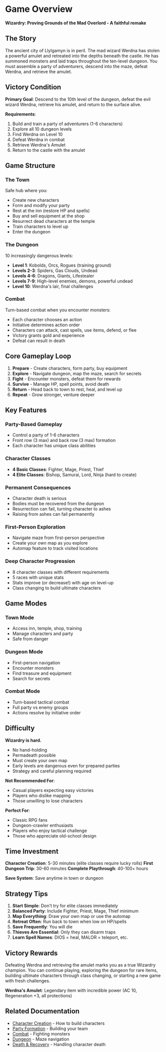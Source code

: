 # Game Overview

**Wizardry: Proving Grounds of the Mad Overlord - A faithful remake**

## The Story

The ancient city of Llylgamyn is in peril. The mad wizard Werdna has stolen a powerful amulet and retreated into the depths beneath the castle. He has summoned monsters and laid traps throughout the ten-level dungeon. You must assemble a party of adventurers, descend into the maze, defeat Werdna, and retrieve the amulet.

## Victory Condition

**Primary Goal**: Descend to the 10th level of the dungeon, defeat the evil wizard Werdna, retrieve his amulet, and return to the surface alive.

**Requirements**:
1. Build and train a party of adventurers (1-6 characters)
2. Explore all 10 dungeon levels
3. Find Werdna on Level 10
4. Defeat Werdna in combat
5. Retrieve Werdna's Amulet
6. Return to the castle with the amulet

## Game Structure

### The Town

Safe hub where you:
- Create new characters
- Form and modify your party
- Rest at the inn (restore HP and spells)
- Buy and sell equipment at the shop
- Resurrect dead characters at the temple
- Train characters to level up
- Enter the dungeon

### The Dungeon

10 increasingly dangerous levels:
- **Level 1**: Kobolds, Orcs, Rogues (training ground)
- **Levels 2-3**: Spiders, Gas Clouds, Undead
- **Levels 4-6**: Dragons, Giants, Lifestealer
- **Levels 7-9**: High-level enemies, demons, powerful undead
- **Level 10**: Werdna's lair, final challenges

### Combat

Turn-based combat when you encounter monsters:
- Each character chooses an action
- Initiative determines action order
- Characters can attack, cast spells, use items, defend, or flee
- Victory grants gold and experience
- Defeat can result in death

## Core Gameplay Loop

1. **Prepare** - Create characters, form party, buy equipment
2. **Explore** - Navigate dungeon, map the maze, search for secrets
3. **Fight** - Encounter monsters, defeat them for rewards
4. **Survive** - Manage HP, spell points, avoid death
5. **Return** - Head back to town to rest, heal, and level up
6. **Repeat** - Grow stronger, venture deeper

## Key Features

### Party-Based Gameplay
- Control a party of 1-6 characters
- Front row (3 max) and back row (3 max) formation
- Each character has unique class abilities

### Character Classes
- **4 Basic Classes**: Fighter, Mage, Priest, Thief
- **4 Elite Classes**: Bishop, Samurai, Lord, Ninja (hard to create)

### Permanent Consequences
- Character death is serious
- Bodies must be recovered from the dungeon
- Resurrection can fail, turning character to ashes
- Raising from ashes can fail permanently

### First-Person Exploration
- Navigate maze from first-person perspective
- Create your own map as you explore
- Automap feature to track visited locations

### Deep Character Progression
- 8 character classes with different requirements
- 5 races with unique stats
- Stats improve (or decrease!) with age on level-up
- Class changing to build ultimate characters

## Game Modes

### Town Mode
- Access inn, temple, shop, training
- Manage characters and party
- Safe from danger

### Dungeon Mode
- First-person navigation
- Encounter monsters
- Find treasure and equipment
- Search for secrets

### Combat Mode
- Turn-based tactical combat
- Full party vs enemy groups
- Actions resolve by initiative order

## Difficulty

**Wizardry is hard.**

- No hand-holding
- Permadeath possible
- Must create your own map
- Early levels are dangerous even for prepared parties
- Strategy and careful planning required

**Not Recommended For**:
- Casual players expecting easy victories
- Players who dislike mapping
- Those unwilling to lose characters

**Perfect For**:
- Classic RPG fans
- Dungeon-crawler enthusiasts
- Players who enjoy tactical challenge
- Those who appreciate old-school design

## Time Investment

**Character Creation**: 5-30 minutes (elite classes require lucky rolls)
**First Dungeon Trip**: 30-60 minutes
**Complete Playthrough**: 40-100+ hours

**Save System**: Save anytime in town or dungeon

## Strategy Tips

1. **Start Simple**: Don't try for elite classes immediately
2. **Balanced Party**: Include Fighter, Priest, Mage, Thief minimum
3. **Map Everything**: Draw your own map or use the automap
4. **Retreat Often**: Run back to town when low on HP/spells
5. **Save Frequently**: You will die
6. **Thieves Are Essential**: Only they can disarm traps
7. **Learn Spell Names**: DIOS = heal, MALOR = teleport, etc.

## Victory Rewards

Defeating Werdna and retrieving the amulet marks you as a true Wizardry champion. You can continue playing, exploring the dungeon for rare items, building ultimate characters through class changing, or starting a new game with fresh challenges.

**Werdna's Amulet**: Legendary item with incredible power (AC 10, Regeneration +3, all protections)

## Related Documentation

- [Character Creation](./02-character-creation.md) - How to build characters
- [Party Formation](./03-party-formation.md) - Building your team
- [Combat](./05-combat.md) - Fighting monsters
- [Dungeon](./06-dungeon.md) - Maze navigation
- [Death & Recovery](./09-death-recovery.md) - Handling character death

